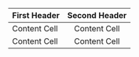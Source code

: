 | First Header    | Second Header |
| :-------------  | :-------------: |
| Content Cell  | Content Cell  |
| Content Cell  | Content Cell  |
